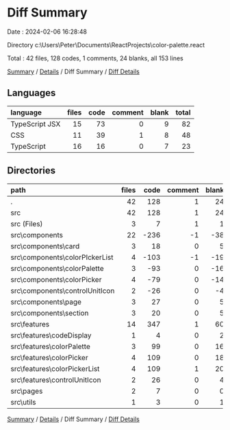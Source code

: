 # Diff Summary

Date : 2024-02-06 16:28:48

Directory c:\\Users\\Peter\\Documents\\ReactProjects\\color-palette.react

Total : 42 files,  128 codes, 1 comments, 24 blanks, all 153 lines

[Summary](results.md) / [Details](details.md) / Diff Summary / [Diff Details](diff-details.md)

## Languages
| language | files | code | comment | blank | total |
| :--- | ---: | ---: | ---: | ---: | ---: |
| TypeScript JSX | 15 | 73 | 0 | 9 | 82 |
| CSS | 11 | 39 | 1 | 8 | 48 |
| TypeScript | 16 | 16 | 0 | 7 | 23 |

## Directories
| path | files | code | comment | blank | total |
| :--- | ---: | ---: | ---: | ---: | ---: |
| . | 42 | 128 | 1 | 24 | 153 |
| src | 42 | 128 | 1 | 24 | 153 |
| src (Files) | 3 | 7 | 1 | 1 | 9 |
| src\\components | 22 | -236 | -1 | -38 | -275 |
| src\\components\\card | 3 | 18 | 0 | 5 | 23 |
| src\\components\\colorPIckerList | 4 | -103 | -1 | -19 | -123 |
| src\\components\\colorPalette | 3 | -93 | 0 | -16 | -109 |
| src\\components\\colorPicker | 4 | -79 | 0 | -14 | -93 |
| src\\components\\controlUnitIcon | 2 | -26 | 0 | -4 | -30 |
| src\\components\\page | 3 | 27 | 0 | 5 | 32 |
| src\\components\\section | 3 | 20 | 0 | 5 | 25 |
| src\\features | 14 | 347 | 1 | 60 | 408 |
| src\\features\\codeDisplay | 1 | 4 | 0 | 2 | 6 |
| src\\features\\colorPalette | 3 | 99 | 0 | 16 | 115 |
| src\\features\\colorPicker | 4 | 109 | 0 | 18 | 127 |
| src\\features\\colorPickerList | 4 | 109 | 1 | 20 | 130 |
| src\\features\\controlUnitIcon | 2 | 26 | 0 | 4 | 30 |
| src\\pages | 2 | 7 | 0 | 0 | 7 |
| src\\utils | 1 | 3 | 0 | 1 | 4 |

[Summary](results.md) / [Details](details.md) / Diff Summary / [Diff Details](diff-details.md)